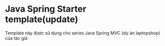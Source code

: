 # Java Spring Starter template(update)
Template này được sử dụng cho series Java Spring MVC (dự án laptopshop) của tác giả 


